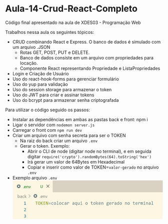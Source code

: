 # Aula-14-Crud-React-Completo
Código final apresentado na aula de XDES03 - Programação Web

Trabalhos nessa aula os seguintes tópicos:
- CRUD combinando React e Express. O banco de dados é simulado com um arquivo .JSON
  - Rotas GET, POST, PUT e DELETE.
  - Banco de dados consiste em um arquivo com propriedades para locação.
  - Componente React representando Propriedade e ListaPropriedades
-  Login e Criação de Usuário
  - Uso do react-hook-forms para gerenciar formulário
  - Uso do yup para validação
  - Uso do session storage para armazenar o token
  - Uso do JWT para criar e assinar tokens
  - Uso do bcrypt para armazenar senha criptografada

Para utilizar o código seguido os passos:
- Instalar as dependências em ambas as pastas back e front: npm i
- Ligar o servidor com ```nodemon server.js```
- Carregar o front com ```npm run dev```
- Criar um arquivo com senha secreta para ser o TOKEN
    - Na raiz do back criar um arquivo ```.env```
    - Gerar o token. Exemplo:
      - Abrir o CLI de node (digitar node no terminal), e em seguida digitar ```require('crypto').randomBytes(64).toString('hex')```
      - Irá gerar um valor de 64Bytes em Hexadecimal
      - Copiar e inserir como valor de TOKEN=```valor-gerado``` no arquivo ```.env```
- Exemplo arquivo ```.env```
![Arquivo .env](/token.png)

